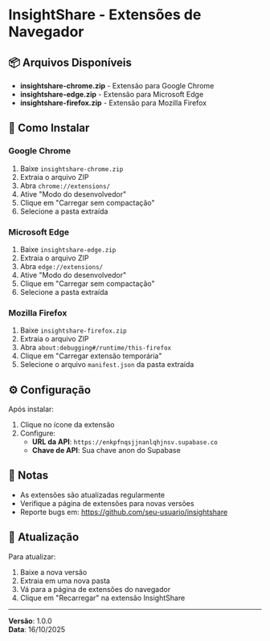 # InsightShare - Extensões de Navegador

## 📦 Arquivos Disponíveis

- **insightshare-chrome.zip** - Extensão para Google Chrome
- **insightshare-edge.zip** - Extensão para Microsoft Edge
- **insightshare-firefox.zip** - Extensão para Mozilla Firefox

## 🚀 Como Instalar

### Google Chrome
1. Baixe `insightshare-chrome.zip`
2. Extraia o arquivo ZIP
3. Abra `chrome://extensions/`
4. Ative "Modo do desenvolvedor"
5. Clique em "Carregar sem compactação"
6. Selecione a pasta extraída

### Microsoft Edge
1. Baixe `insightshare-edge.zip`
2. Extraia o arquivo ZIP
3. Abra `edge://extensions/`
4. Ative "Modo do desenvolvedor"
5. Clique em "Carregar sem compactação"
6. Selecione a pasta extraída

### Mozilla Firefox
1. Baixe `insightshare-firefox.zip`
2. Extraia o arquivo ZIP
3. Abra `about:debugging#/runtime/this-firefox`
4. Clique em "Carregar extensão temporária"
5. Selecione o arquivo `manifest.json` da pasta extraída

## ⚙️ Configuração

Após instalar:
1. Clique no ícone da extensão
2. Configure:
   - **URL da API**: `https://enkpfnqsjjnanlqhjnsv.supabase.co`
   - **Chave de API**: Sua chave anon do Supabase

## 📝 Notas

- As extensões são atualizadas regularmente
- Verifique a página de extensões para novas versões
- Reporte bugs em: https://github.com/seu-usuario/insightshare

## 🔄 Atualização

Para atualizar:
1. Baixe a nova versão
2. Extraia em uma nova pasta
3. Vá para a página de extensões do navegador
4. Clique em "Recarregar" na extensão InsightShare

---

**Versão**: 1.0.0  
**Data**: 16/10/2025
